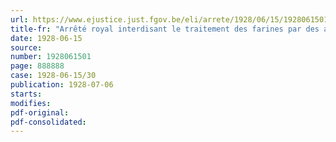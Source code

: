 ```yaml
---
url: https://www.ejustice.just.fgov.be/eli/arrete/1928/06/15/1928061501/justel
title-fr: "Arrêté royal interdisant le traitement des farines par des agents de blanchiment (note: abrogé par AR 1985-09-02/33 art.8)"
date: 1928-06-15
source:
number: 1928061501
page: 888888
case: 1928-06-15/30
publication: 1928-07-06
starts:
modifies:
pdf-original:
pdf-consolidated:
---
```


